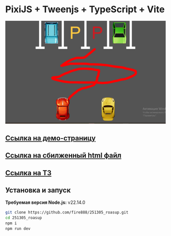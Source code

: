 # PixiJS + Tweenjs + TypeScript + Vite

![NY](https://raw.githubusercontent.com/fire888/251305_roasup/refs/heads/master/src/assets/promo/preview.png)

## [Ссылка на демо-страницу](https://fire888.github.io/250613_roasup/)
## [Ссылка на сбилженный html файл](https://github.com/fire888/251305_roasup/blob/master/dist/index.html)
## [Ссылка на ТЗ](https://raw.githubusercontent.com/fire888/251305_roasup/71595708c230168f7133872156d69ebb9f3096e6/src/assets/promo/Тестовое_задание_JavaScript_Разработчик_Playable_Ads.pdf)

## Установка и запуск

**Требуемая версия Node.js:** v22.14.0

```bash
git clone https://github.com/fire888/251305_roasup.git
cd 251305_roasup
npm i
npm run dev
